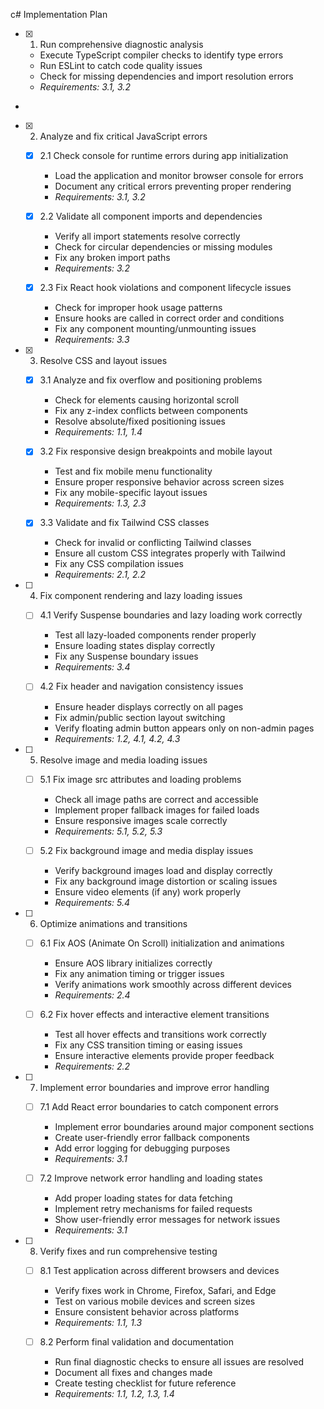 c# Implementation Plan

- [x] 1. Run comprehensive diagnostic analysis





  - Execute TypeScript compiler checks to identify type errors
  - Run ESLint to catch code quality issues
  - Check for missing dependencies and import resolution errors
  - _Requirements: 3.1, 3.2_
-

- [x] 2. Analyze and fix critical JavaScript errors




  - [x] 2.1 Check console for runtime errors during app initialization


    - Load the application and monitor browser console for errors
    - Document any critical errors preventing proper rendering
    - _Requirements: 3.1, 3.2_
  
  - [x] 2.2 Validate all component imports and dependencies


    - Verify all import statements resolve correctly
    - Check for circular dependencies or missing modules
    - Fix any broken import paths
    - _Requirements: 3.2_
  
  - [x] 2.3 Fix React hook violations and component lifecycle issues


    - Check for improper hook usage patterns
    - Ensure hooks are called in correct order and conditions
    - Fix any component mounting/unmounting issues
    - _Requirements: 3.3_

- [x] 3. Resolve CSS and layout issues







  - [x] 3.1 Analyze and fix overflow and positioning problems


    - Check for elements causing horizontal scroll
    - Fix any z-index conflicts between components
    - Resolve absolute/fixed positioning issues
    - _Requirements: 1.1, 1.4_
  
  - [x] 3.2 Fix responsive design breakpoints and mobile layout





    - Test and fix mobile menu functionality
    - Ensure proper responsive behavior across screen sizes
    - Fix any mobile-specific layout issues
    - _Requirements: 1.3, 2.3_
  
  - [x] 3.3 Validate and fix Tailwind CSS classes


    - Check for invalid or conflicting Tailwind classes
    - Ensure all custom CSS integrates properly with Tailwind
    - Fix any CSS compilation issues
    - _Requirements: 2.1, 2.2_

- [ ] 4. Fix component rendering and lazy loading issues
  - [ ] 4.1 Verify Suspense boundaries and lazy loading work correctly
    - Test all lazy-loaded components render properly
    - Ensure loading states display correctly
    - Fix any Suspense boundary issues
    - _Requirements: 3.4_
  
  - [ ] 4.2 Fix header and navigation consistency issues
    - Ensure header displays correctly on all pages
    - Fix admin/public section layout switching
    - Verify floating admin button appears only on non-admin pages
    - _Requirements: 1.2, 4.1, 4.2, 4.3_

- [ ] 5. Resolve image and media loading issues
  - [ ] 5.1 Fix image src attributes and loading problems
    - Check all image paths are correct and accessible
    - Implement proper fallback images for failed loads
    - Ensure responsive images scale correctly
    - _Requirements: 5.1, 5.2, 5.3_
  
  - [ ] 5.2 Fix background image and media display issues
    - Verify background images load and display correctly
    - Fix any background image distortion or scaling issues
    - Ensure video elements (if any) work properly
    - _Requirements: 5.4_

- [ ] 6. Optimize animations and transitions
  - [ ] 6.1 Fix AOS (Animate On Scroll) initialization and animations
    - Ensure AOS library initializes correctly
    - Fix any animation timing or trigger issues
    - Verify animations work smoothly across different devices
    - _Requirements: 2.4_
  
  - [ ] 6.2 Fix hover effects and interactive element transitions
    - Test all hover effects and transitions work correctly
    - Fix any CSS transition timing or easing issues
    - Ensure interactive elements provide proper feedback
    - _Requirements: 2.2_

- [ ] 7. Implement error boundaries and improve error handling
  - [ ] 7.1 Add React error boundaries to catch component errors
    - Implement error boundaries around major component sections
    - Create user-friendly error fallback components
    - Add error logging for debugging purposes
    - _Requirements: 3.1_
  
  - [ ] 7.2 Improve network error handling and loading states
    - Add proper loading states for data fetching
    - Implement retry mechanisms for failed requests
    - Show user-friendly error messages for network issues
    - _Requirements: 3.1_

- [ ] 8. Verify fixes and run comprehensive testing
  - [ ] 8.1 Test application across different browsers and devices
    - Verify fixes work in Chrome, Firefox, Safari, and Edge
    - Test on various mobile devices and screen sizes
    - Ensure consistent behavior across platforms
    - _Requirements: 1.1, 1.3_
  
  - [ ] 8.2 Perform final validation and documentation
    - Run final diagnostic checks to ensure all issues are resolved
    - Document all fixes and changes made
    - Create testing checklist for future reference
    - _Requirements: 1.1, 1.2, 1.3, 1.4_